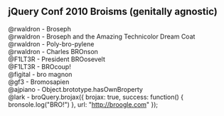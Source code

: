 jQuery Conf 2010 Broisms (genitally agnostic)
---------------------------------------------

@rwaldron 	- Broseph<br>
@rwaldron 	- Broseph and the Amazing Technicolor Dream Coat<br>
@rwaldron 	- Poly-bro-pylene<br>
@rwaldron 	- Charles BROnson<br>
@F1LT3R 	- President BROosevelt<br>
@F1LT3R 	- BROcoup!<br>
@figital	- bro magnon<br>
@gf3        - Bromosapien<br>
@ajpiano    - Object.brototype.hasOwnBroperty<br>
@lark       - broQuery.brojax({ brojax: true, success: function() { bronsole.log("BRO!") }, url: "http://broogle.com" });
